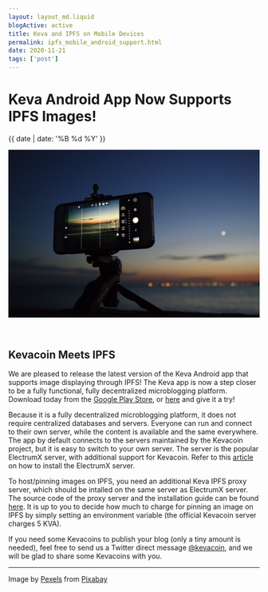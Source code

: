 ```yaml
---
layout: layout_md.liquid
blogActive: active
title: Keva and IPFS on Mobile Devices
permalink: ipfs_mobile_android_support.html
date: 2020-11-21
tags: ['post']
---
```


<h1 class="kva-blog-title">Keva Android App Now Supports IPFS Images!</h1>

<p class="kva-blog-list-date">{{ date | date: '%B %d %Y' }}</p>

<img src="images/evening-1840180_1920.jpg" class="img-fluid" alt="Evening Photo" style="margin-bottom: 30px"/>

## Kevacoin Meets IPFS

We are pleased to release the latest version of the Keva Android app that supports image displaying through IPFS! The Keva app is now a step closer to be a fully functional, fully decentralized microblogging platform. Download today from the <a href="https://play.google.com/store/apps/details?id=org.kevacoin.kevawallet">Google Play Store</a>, or <a href="https://github.com/kevacoin-project/keva_wallet/releases/tag/v6.7.0">here</a> and give it a try!

Because it is a fully decentralized microblogging platform, it does not require centralized databases and servers. Everyone can run and connect to their own server, while the content is available and the same everywhere. The app by default connects to the servers maintained by the Kevacoin project, but it is easy to switch to your own server. The server is the popular ElectrumX server, with additional support for Kevacoin. Refer to this <a href="/keva_electrumx.html">article</a> on how to install the ElectrumX server.

To host/pinning images on IPFS, you need an additional Keva IPFS proxy server, which should be intalled on the same server as ElectrumX server. The source code of the proxy server and the installation guide can be found <a href="https://github.com/kevacoin-project/keva_ipfs">here</a>. It is up to you to decide how much to charge for pinning an image on IPFS by simply setting an environment variable (the official Kevacoin server charges 5 KVA).

If you need some Kevacoins to publish your blog (only a tiny amount is needed), feel free to send us a Twitter direct message <a href="https://twitter.com/kevacoin">@kevacoin</a>, and we will be glad to share some Kevacoins with you.

---
Image by <a href="https://pixabay.com/users/pexels-2286921/?utm_source=link-attribution&amp;utm_medium=referral&amp;utm_campaign=image&amp;utm_content=1840180">Pexels</a> from <a href="https://pixabay.com/?utm_source=link-attribution&amp;utm_medium=referral&amp;utm_campaign=image&amp;utm_content=1840180">Pixabay</a>